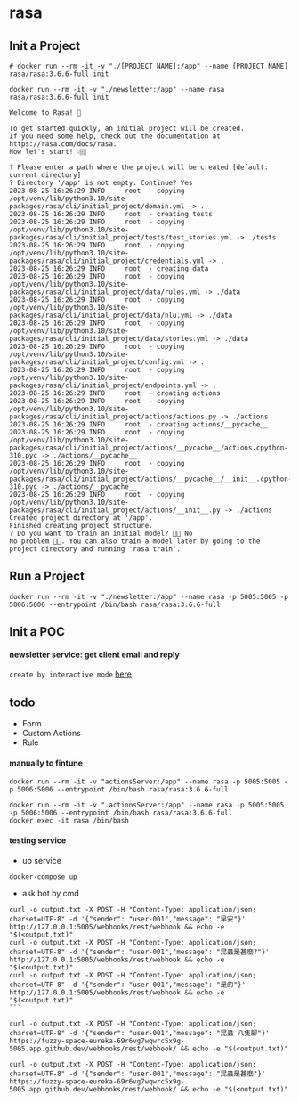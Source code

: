 # rasa

## Init a Project
```
# docker run --rm -it -v "./[PROJECT NAME]:/app" --name [PROJECT NAME] rasa/rasa:3.6.6-full init

docker run --rm -it -v "./newsletter:/app" --name rasa rasa/rasa:3.6.6-full init
```

```terminal
Welcome to Rasa! 🤖

To get started quickly, an initial project will be created.
If you need some help, check out the documentation at https://rasa.com/docs/rasa.
Now let's start! 👇🏽

? Please enter a path where the project will be created [default: current directory]
? Directory '/app' is not empty. Continue? Yes
2023-08-25 16:26:29 INFO     root  - copying /opt/venv/lib/python3.10/site-packages/rasa/cli/initial_project/domain.yml -> .
2023-08-25 16:26:29 INFO     root  - creating tests
2023-08-25 16:26:29 INFO     root  - copying /opt/venv/lib/python3.10/site-packages/rasa/cli/initial_project/tests/test_stories.yml -> ./tests
2023-08-25 16:26:29 INFO     root  - copying /opt/venv/lib/python3.10/site-packages/rasa/cli/initial_project/credentials.yml -> .
2023-08-25 16:26:29 INFO     root  - creating data
2023-08-25 16:26:29 INFO     root  - copying /opt/venv/lib/python3.10/site-packages/rasa/cli/initial_project/data/rules.yml -> ./data
2023-08-25 16:26:29 INFO     root  - copying /opt/venv/lib/python3.10/site-packages/rasa/cli/initial_project/data/nlu.yml -> ./data
2023-08-25 16:26:29 INFO     root  - copying /opt/venv/lib/python3.10/site-packages/rasa/cli/initial_project/data/stories.yml -> ./data
2023-08-25 16:26:29 INFO     root  - copying /opt/venv/lib/python3.10/site-packages/rasa/cli/initial_project/config.yml -> .
2023-08-25 16:26:29 INFO     root  - copying /opt/venv/lib/python3.10/site-packages/rasa/cli/initial_project/endpoints.yml -> .
2023-08-25 16:26:29 INFO     root  - creating actions
2023-08-25 16:26:29 INFO     root  - copying /opt/venv/lib/python3.10/site-packages/rasa/cli/initial_project/actions/actions.py -> ./actions
2023-08-25 16:26:29 INFO     root  - creating actions/__pycache__
2023-08-25 16:26:29 INFO     root  - copying /opt/venv/lib/python3.10/site-packages/rasa/cli/initial_project/actions/__pycache__/actions.cpython-310.pyc -> ./actions/__pycache__
2023-08-25 16:26:29 INFO     root  - copying /opt/venv/lib/python3.10/site-packages/rasa/cli/initial_project/actions/__pycache__/__init__.cpython-310.pyc -> ./actions/__pycache__
2023-08-25 16:26:29 INFO     root  - copying /opt/venv/lib/python3.10/site-packages/rasa/cli/initial_project/actions/__init__.py -> ./actions
Created project directory at '/app'.
Finished creating project structure.
? Do you want to train an initial model? 💪🏽 No
No problem 👍🏼. You can also train a model later by going to the project directory and running 'rasa train'.
```

## Run a Project
```
docker run --rm -it -v "./newsletter:/app" --name rasa -p 5005:5005 -p 5006:5006 --entrypoint /bin/bash rasa/rasa:3.6.6-full
```

## Init a POC

#### newsletter service: get client email and reply
`create by interactive mode`
[here](./example/newsletter/README-example-newsletter.md)



## todo
- Form
- Custom Actions
- Rule



#### manually to fintune
```
docker run --rm -it -v "actionsServer:/app" --name rasa -p 5005:5005 -p 5006:5006 --entrypoint /bin/bash rasa/rasa:3.6.6-full

docker run --rm -it -v ".actionsServer:/app" --name rasa -p 5005:5005 -p 5006:5006 --entrypoint /bin/bash rasa/rasa:3.6.6-full
docker exec -it rasa /bin/bash
```


#### testing service
- up service
```
docker-compose up
```

- ask bot by cmd
````
curl -o output.txt -X POST -H "Content-Type: application/json; charset=UTF-8" -d '{"sender": "user-001","message": "早安"}'  http://127.0.0.1:5005/webhooks/rest/webhook && echo -e "$(<output.txt)"
curl -o output.txt -X POST -H "Content-Type: application/json; charset=UTF-8" -d '{"sender": "user-001","message": "昆蟲是甚麼?"}'  http://127.0.0.1:5005/webhooks/rest/webhook && echo -e "$(<output.txt)"
curl -o output.txt -X POST -H "Content-Type: application/json; charset=UTF-8" -d '{"sender": "user-001","message": "是的"}'  http://127.0.0.1:5005/webhooks/rest/webhook && echo -e "$(<output.txt)"
```

curl -o output.txt -X POST -H "Content-Type: application/json; charset=UTF-8" -d '{"sender": "user-001","message": "昆蟲 八隻腳"}'  https://fuzzy-space-eureka-69r6vg7wqwrc5x9g-5005.app.github.dev/webhooks/rest/webhook/ && echo -e "$(<output.txt)"

curl -o output.txt -X POST -H "Content-Type: application/json; charset=UTF-8" -d '{"sender": "user-001","message": "昆蟲是甚麼"}'  https://fuzzy-space-eureka-69r6vg7wqwrc5x9g-5005.app.github.dev/webhooks/rest/webhook/ && echo -e "$(<output.txt)"
